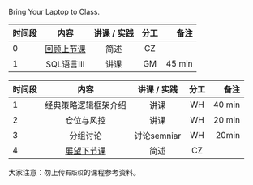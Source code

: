 
Bring Your Laptop to Class. 

|时间段     |  内容    | 讲课 / 实践     |  分工  |备注       |
| :---     |   :----:   |   :----:    |    :----:    | ---: |
|    0     | [回顾上节课](../WW5/WW5-Plan.md)   |  简述 | CZ |        |
|    1     | SQL语言III   |  讲课   |    GM     |    45 min    |




|时间段     |  内容    | 讲课 / 实践     |  分工  |备注       |
| :---     |   :----:    |   :----:    |    :----:    |       ---: |
|    1     | 经典策略逻辑框架介绍 |  讲课   |    WH     |   40 min     |
|    2     | 仓位与风控 |  讲课   |    WH     |   20 min     |
|    3     | 分组讨论 |   讨论semniar   |    WH     |    20min     |
|    4     | [展望下节课](../WW7/WW7-Plan.md)     |  简述 | CZ |        |


大家注意：勿上传``有版权``的课程参考资料。
